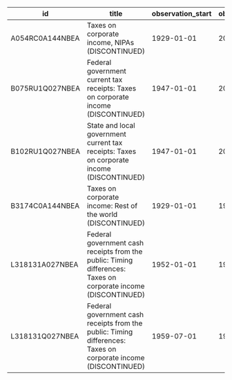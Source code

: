 | id              | title                                                                                                          | observation_start   | observation_end   |
|-----------------|----------------------------------------------------------------------------------------------------------------|---------------------|-------------------|
| A054RC0A144NBEA | Taxes on corporate income, NIPAs (DISCONTINUED)                                                                | 1929-01-01          | 2016-01-01        |
| B075RU1Q027NBEA | Federal government current tax receipts: Taxes on corporate income (DISCONTINUED)                              | 1947-01-01          | 2016-10-01        |
| B102RU1Q027NBEA | State and local government current tax receipts: Taxes on corporate income (DISCONTINUED)                      | 1947-01-01          | 2016-10-01        |
| B3174C0A144NBEA | Taxes on corporate income: Rest of the world (DISCONTINUED)                                                    | 1929-01-01          | 1969-01-01        |
| L318131A027NBEA | Federal government cash receipts from the public: Timing differences: Taxes on corporate income (DISCONTINUED) | 1952-01-01          | 1967-01-01        |
| L318131Q027NBEA | Federal government cash receipts from the public: Timing differences: Taxes on corporate income (DISCONTINUED) | 1959-07-01          | 1967-10-01        |